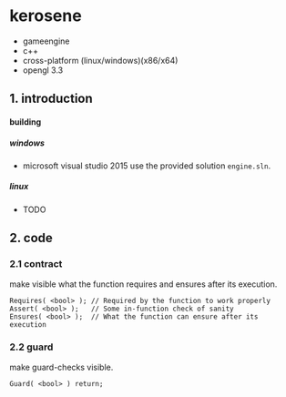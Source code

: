 # kerosene
- gameengine
- c++
- cross-platform (linux/windows)(x86/x64)
- opengl 3.3

## 1. introduction
#### building
##### windows
* microsoft visual studio 2015
use the provided solution `engine.sln`.

##### linux
* TODO

## 2. code
### 2.1 contract
make visible what the function requires and ensures after its execution.

    Requires( <bool> ); // Required by the function to work properly
    Assert( <bool> );   // Some in-function check of sanity 
    Ensures( <bool> );  // What the function can ensure after its execution

### 2.2 guard
make guard-checks visible.

    Guard( <bool> ) return;
